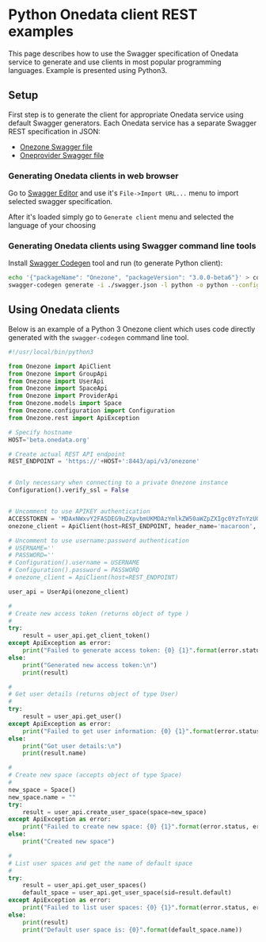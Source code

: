 # Python Onedata client REST examples
This page describes how to use the Swagger specification of Onedata service to generate and use clients in most popular programming languages. Example is presented using Python3.

## Setup
First step is to generate the client for appropriate Onedata service using default Swagger generators. Each Onedata service has a separate Swagger REST specification in JSON:
* [Onezone Swagger file](../../swagger/onezone/swagger.json)
* [Oneprovider Swagger file](../../swagger/oneprovider/swagger.json)

### Generating Onedata clients in web browser

Go to [Swagger Editor](http://editor.swagger.io/) and use it's `File->Import URL...` menu to import selected swagger specification.

After it's loaded simply go to `Generate client` menu and selected the language of your choosing

### Generating Onedata clients using Swagger command line tools

Install [Swagger Codegen](https://github.com/swagger-api/swagger-codegen) tool and run (to generate Python client):
```bash
echo '{"packageName": "Onezone", "packageVersion": "3.0.0-beta6"}' > config-python.json
swagger-codegen generate -i ./swagger.json -l python -o python --config config-python.json
```

## Using Onedata clients
Below is an example of a Python 3 Onezone client which uses code directly generated with the `swagger-codegen` command line tool.

```python
#!/usr/local/bin/python3

from Onezone import ApiClient
from Onezone import GroupApi
from Onezone import UserApi
from Onezone import SpaceApi
from Onezone import ProviderApi
from Onezone.models import Space
from Onezone.configuration import Configuration
from Onezone.rest import ApiException

# Specify hostname
HOST='beta.onedata.org'

# Create actual REST API endpoint
REST_ENDPOINT = 'https://'+HOST+':8443/api/v3/onezone'


# Only necessary when connecting to a private Onezone instance
Configuration().verify_ssl = False


# Uncomment to use APIKEY authentication
ACCESSTOKEN = 'MDAxNWxvY2FASDEG9uZXpvbmUKMDAzYmlkZW50aWZpZXIgc0YzTnYzUGdNdURxUWgtZEU5eU1PMVpqZEs4TXpheXc0SWRtVWhnUmVFbwowMDFhY2lkIHRpbWUgPCAxNDk3MDE4NjgyCjAwMmZzaWduYXR1cmUgccFjygoeDwuyKXa71ZzfJggJOjbObbSo_0fHc83THHcK'
onezone_client = ApiClient(host=REST_ENDPOINT, header_name='macaroon', header_value=ACCESSTOKEN)

# Uncomment to use username:password authentication
# USERNAME=''
# PASSWORD=''
# Configuration().username = USERNAME
# Configuration().password = PASSWORD
# onezone_client = ApiClient(host=REST_ENDPOINT)

user_api = UserApi(onezone_client)

#
# Create new access token (returns object of type )
#
try:
    result = user_api.get_client_token()
except ApiException as error:
    print("Failed to generate access token: {0} {1}".format(error.status, error.reason))
else:
    print("Generated new access token:\n")
    print(result)

#
# Get user details (returns object of type User)
#
try:
    result = user_api.get_user()
except ApiException as error:
    print("Failed to get user information: {0} {1}".format(error.status, error.reason))
else:
    print("Got user details:\n")
    print(result.name)

#
# Create new space (accepts object of type Space)
#
new_space = Space()
new_space.name = ""
try:
    result = user_api.create_user_space(space=new_space)
except ApiException as error:
    print("Failed to create new space: {0} {1}".format(error.status, error.reason))
else:
    print("Created new space")

#
# List user spaces and get the name of default space
#
try:
    result = user_api.get_user_spaces()
    default_space = user_api.get_user_space(sid=result.default)
except ApiException as error:
    print("Failed to list user spaces: {0} {1}".format(error.status, error.reason))
else:
    print(result)
    print("Default user space is: {0}".format(default_space.name))
```
